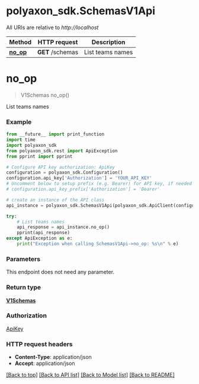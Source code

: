 # polyaxon_sdk.SchemasV1Api

All URIs are relative to *http://localhost*

Method | HTTP request | Description
------------- | ------------- | -------------
[**no_op**](SchemasV1Api.md#no_op) | **GET** /schemas | List teams names


# **no_op**
> V1Schemas no_op()

List teams names

### Example
```python
from __future__ import print_function
import time
import polyaxon_sdk
from polyaxon_sdk.rest import ApiException
from pprint import pprint

# Configure API key authorization: ApiKey
configuration = polyaxon_sdk.Configuration()
configuration.api_key['Authorization'] = 'YOUR_API_KEY'
# Uncomment below to setup prefix (e.g. Bearer) for API key, if needed
# configuration.api_key_prefix['Authorization'] = 'Bearer'

# create an instance of the API class
api_instance = polyaxon_sdk.SchemasV1Api(polyaxon_sdk.ApiClient(configuration))

try:
    # List teams names
    api_response = api_instance.no_op()
    pprint(api_response)
except ApiException as e:
    print("Exception when calling SchemasV1Api->no_op: %s\n" % e)
```

### Parameters
This endpoint does not need any parameter.

### Return type

[**V1Schemas**](V1Schemas.md)

### Authorization

[ApiKey](../README.md#ApiKey)

### HTTP request headers

 - **Content-Type**: application/json
 - **Accept**: application/json

[[Back to top]](#) [[Back to API list]](../README.md#documentation-for-api-endpoints) [[Back to Model list]](../README.md#documentation-for-models) [[Back to README]](../README.md)

